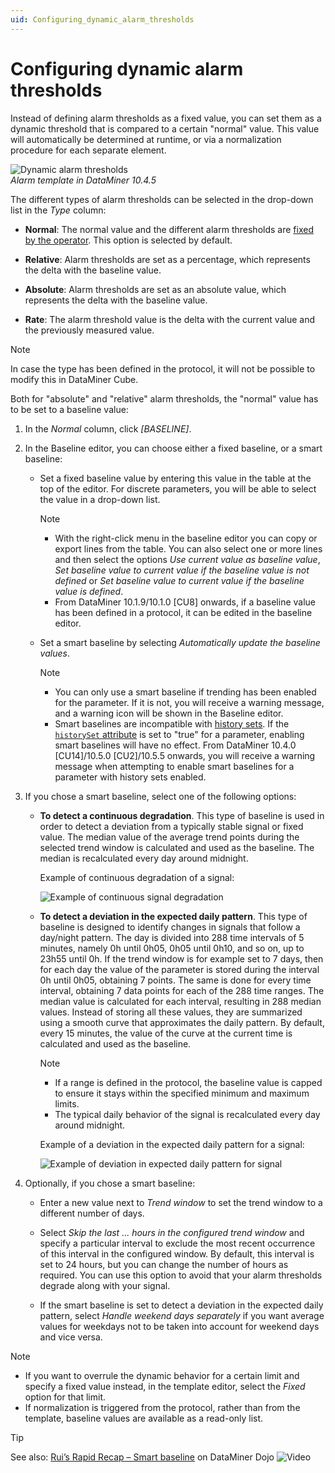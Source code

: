 ```yaml
---
uid: Configuring_dynamic_alarm_thresholds
---
```


# Configuring dynamic alarm thresholds

Instead of defining alarm thresholds as a fixed value, you can set them as a dynamic threshold that is compared to a certain "normal" value. This value will automatically be determined at runtime, or via a normalization procedure for each separate element.

![Dynamic alarm thresholds](~/user-guide/images/Dynamic_Alarm_Thresholds.png)<br>*Alarm template in DataMiner 10.4.5*

The different types of alarm thresholds can be selected in the drop-down list in the *Type* column:

- **Normal**: The normal value and the different alarm thresholds are [fixed by the operator](xref:Configuring_normal_alarm_thresholds). This option is selected by default.

- **Relative**: Alarm thresholds are set as a percentage, which represents the delta with the baseline value.

- **Absolute**: Alarm thresholds are set as an absolute value, which represents the delta with the baseline value.

- **Rate**: The alarm threshold value is the delta with the current value and the previously measured value.

> [!NOTE]
> In case the type has been defined in the protocol, it will not be possible to modify this in DataMiner Cube.

Both for "absolute" and "relative" alarm thresholds, the "normal" value has to be set to a baseline value:

1. In the *Normal* column, click *\[BASELINE\]*.

1. In the Baseline editor, you can choose either a fixed baseline, or a smart baseline:

   - Set a fixed baseline value by entering this value in the table at the top of the editor. For discrete parameters, you will be able to select the value in a drop-down list.

     > [!NOTE]
     >
     > - With the right-click menu in the baseline editor you can copy or export lines from the table. You can also select one or more lines and then select the options *Use current value as baseline value*, *Set baseline value to current value if the baseline value is not defined* or *Set baseline value to current value if the baseline value is defined*.
     > - From DataMiner 10.1.9/10.1.0 \[CU8\] onwards, if a baseline value has been defined in a protocol, it can be edited in the baseline editor.

   - Set a smart baseline by selecting *Automatically update the baseline values*.

     > [!NOTE]
     >
     > - You can only use a smart baseline if trending has been enabled for the parameter. If it is not, you will receive a warning message, and a warning icon will be shown in the Baseline editor.
     > - Smart baselines are incompatible with [history sets](xref:How_to_use_history_sets_on_a_protocol_parameter). If the [`historySet` attribute](xref:Protocol.Params.Param-historySet) is set to "true" for a parameter, enabling smart baselines will have no effect. From DataMiner 10.4.0 [CU14]/10.5.0 [CU2]/10.5.5 onwards<!--RN 42326-->, you will receive a warning message when attempting to enable smart baselines for a parameter with history sets enabled.

1. If you chose a smart baseline, select one of the following options:

   - **To detect a continuous degradation**. This type of baseline is used in order to detect a deviation from a typically stable signal or fixed value. The median value of the average trend points during the selected trend window is calculated and used as the baseline. The median is recalculated every day around midnight.

     Example of continuous degradation of a signal:

     ![Example of continuous signal degradation](~/user-guide/images/SmartBaselinesContinuous.png)

   - **To detect a deviation in the expected daily pattern**. This type of baseline is designed to identify changes in signals that follow a day/night pattern. The day is divided into 288 time intervals of 5 minutes, namely 0h until 0h05, 0h05 until 0h10, and so on, up to 23h55 until 0h. If the trend window is for example set to 7 days, then for each day the value of the parameter is stored during the interval 0h until 0h05, obtaining 7 points. The same is done for every time interval, obtaining 7 data points for each of the 288 time ranges. The median value is calculated for each interval, resulting in 288 median values. Instead of storing all these values, they are summarized using a smooth curve that approximates the daily pattern. By default, every 15 minutes, the value of the curve at the current time is calculated and used as the baseline.

     > [!NOTE]
     >
     > - If a range is defined in the protocol, the baseline value is capped to ensure it stays within the specified minimum and maximum limits.
     > - The typical daily behavior of the signal is recalculated every day around midnight.

     Example of a deviation in the expected daily pattern for a signal:

     ![Example of deviation in expected daily pattern for signal](~/user-guide/images/SmartBaselineDailyPattern.png)

1. Optionally, if you chose a smart baseline:

   - Enter a new value next to *Trend window* to set the trend window to a different number of days.

   - Select *Skip the last ... hours in the configured trend window* and specify a particular interval to exclude the most recent occurrence of this interval in the configured window. By default, this interval is set to 24 hours, but you can change the number of hours as required. You can use this option to avoid that your alarm thresholds degrade along with your signal.

   - If the smart baseline is set to detect a deviation in the expected daily pattern, select *Handle weekend days separately* if you want average values for weekdays not to be taken into account for weekend days and vice versa.

> [!NOTE]
>
> - If you want to overrule the dynamic behavior for a certain limit and specify a fixed value instead, in the template editor, select the *Fixed* option for that limit.
> - If normalization is triggered from the protocol, rather than from the template, baseline values are available as a read-only list.

> [!TIP]
> See also: [Rui’s Rapid Recap – Smart baseline](https://community.dataminer.services/video/ruis-rapid-recap-smart-baseline/) on DataMiner Dojo ![Video](~/user-guide/images/video_Duo.png)
